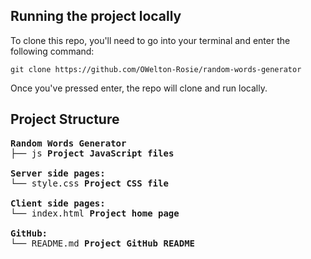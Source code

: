 ## Running the project locally
To clone this repo, you'll need to go into your terminal and enter the following command:

```
git clone https://github.com/OWelton-Rosie/random-words-generator
```

Once you've pressed enter, the repo will clone and run locally. 

## Project Structure
<pre>
<b>Random Words Generator</b>
├── js <b>Project JavaScript files</b>
  
<b>Server side pages:</b>
└── style.css <b>Project CSS file</b>
  
<b>Client side pages:</b>
└── index.html <b>Project home page</b>

<b>GitHub:</b>
└── README.md <b>Project GitHub README</b>

</pre>
